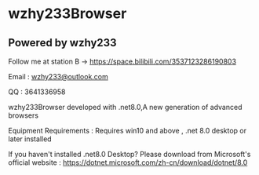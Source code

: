 # wzhy233Browser


## Powered by wzhy233

 Follow me at station B  ->  https://space.bilibili.com/3537123286190803
 
 Email : wzhy233@outlook.com
 
 QQ : 3641336958
 
 wzhy233Browser developed with .net8.0,A new generation of advanced browsers
 
 Equipment Requirements : Requires win10 and above , .net 8.0 desktop or later installed

 If you haven't installed .net8.0 Desktop? Please download from Microsoft's official website : https://dotnet.microsoft.com/zh-cn/download/dotnet/8.0
